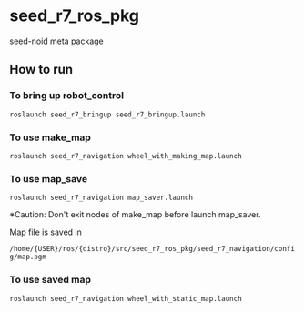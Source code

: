 # seed_r7_ros_pkg
seed-noid meta package
## How to run
### To bring up robot_control

``roslaunch seed_r7_bringup seed_r7_bringup.launch`` 

### To use make_map

``roslaunch seed_r7_navigation wheel_with_making_map.launch``

### To use map_save

``roslaunch seed_r7_navigation map_saver.launch``

※Caution: Don't exit nodes of make_map before launch map_saver.


Map file is saved in 

``/home/{USER}/ros/{distro}/src/seed_r7_ros_pkg/seed_r7_navigation/config/map.pgm``

### To use saved map

``roslaunch seed_r7_navigation wheel_with_static_map.launch``

